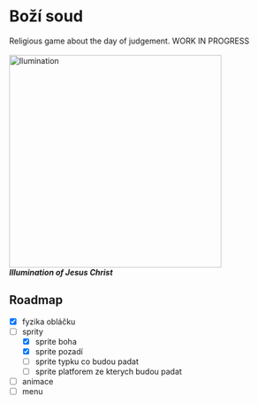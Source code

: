 # Boží soud

Religious game about the day of judgement. WORK IN PROGRESS
<br>
<br>
<img src="logo2%20big.png" alt="Ilumination" width="384"/>
<br>
***Illumination of Jesus Christ***

## Roadmap

- [x] fyzika obláčku
- [ ] sprity
	- [x] sprite boha 
	- [x] sprite pozadí
	- [ ] sprite typku co budou padat
	- [ ] sprite platforem ze kterych budou padat
- [ ] animace
- [ ] menu
